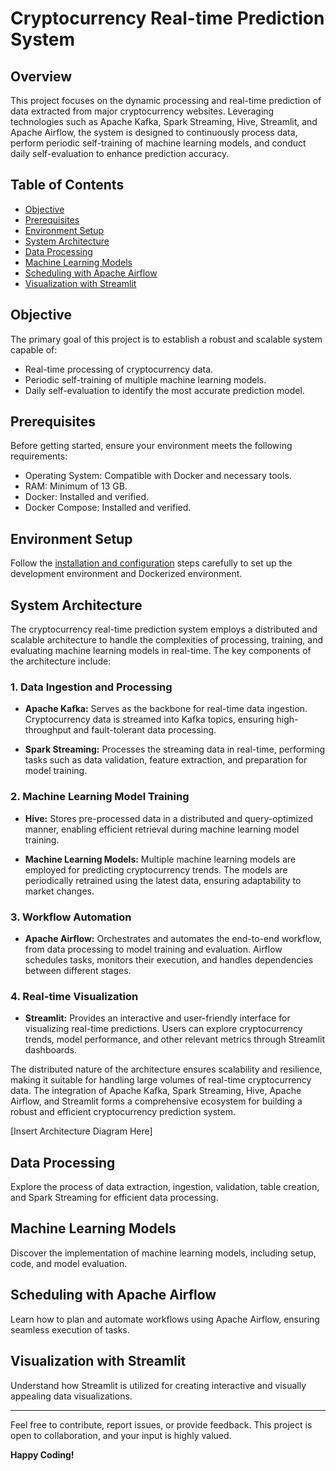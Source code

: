# Cryptocurrency Real-time Prediction System

## Overview

This project focuses on the dynamic processing and real-time prediction of data extracted from major cryptocurrency websites. Leveraging technologies such as Apache Kafka, Spark Streaming, Hive, Streamlit, and Apache Airflow, the system is designed to continuously process data, perform periodic self-training of machine learning models, and conduct daily self-evaluation to enhance prediction accuracy.

## Table of Contents

- [Objective](#objective)
- [Prerequisites](#prerequisites)
- [Environment Setup](#environment-setup)
- [System Architecture](#system-architecture)
- [Data Processing](#data-processing)
- [Machine Learning Models](#machine-learning-models)
- [Scheduling with Apache Airflow](#scheduling-with-apache-airflow)
- [Visualization with Streamlit](#visualization-with-streamlit)

## Objective

The primary goal of this project is to establish a robust and scalable system capable of:

- Real-time processing of cryptocurrency data.
- Periodic self-training of multiple machine learning models.
- Daily self-evaluation to identify the most accurate prediction model.

## Prerequisites

Before getting started, ensure your environment meets the following requirements:

- Operating System: Compatible with Docker and necessary tools.
- RAM: Minimum of 13 GB.
- Docker: Installed and verified.
- Docker Compose: Installed and verified.

## Environment Setup

Follow the [installation and configuration](#prerequisites) steps carefully to set up the development environment and Dockerized environment.

## System Architecture

The cryptocurrency real-time prediction system employs a distributed and scalable architecture to handle the complexities of processing, training, and evaluating machine learning models in real-time. The key components of the architecture include:

### 1. Data Ingestion and Processing

- **Apache Kafka:** Serves as the backbone for real-time data ingestion. Cryptocurrency data is streamed into Kafka topics, ensuring high-throughput and fault-tolerant data processing.

- **Spark Streaming:** Processes the streaming data in real-time, performing tasks such as data validation, feature extraction, and preparation for model training.

### 2. Machine Learning Model Training

- **Hive:** Stores pre-processed data in a distributed and query-optimized manner, enabling efficient retrieval during machine learning model training.

- **Machine Learning Models:** Multiple machine learning models are employed for predicting cryptocurrency trends. The models are periodically retrained using the latest data, ensuring adaptability to market changes.

### 3. Workflow Automation

- **Apache Airflow:** Orchestrates and automates the end-to-end workflow, from data processing to model training and evaluation. Airflow schedules tasks, monitors their execution, and handles dependencies between different stages.

### 4. Real-time Visualization

- **Streamlit:** Provides an interactive and user-friendly interface for visualizing real-time predictions. Users can explore cryptocurrency trends, model performance, and other relevant metrics through Streamlit dashboards.

The distributed nature of the architecture ensures scalability and resilience, making it suitable for handling large volumes of real-time cryptocurrency data. The integration of Apache Kafka, Spark Streaming, Hive, Apache Airflow, and Streamlit forms a comprehensive ecosystem for building a robust and efficient cryptocurrency prediction system.

[Insert Architecture Diagram Here]

## Data Processing

Explore the process of data extraction, ingestion, validation, table creation, and Spark Streaming for efficient data processing.

## Machine Learning Models

Discover the implementation of machine learning models, including setup, code, and model evaluation.

## Scheduling with Apache Airflow

Learn how to plan and automate workflows using Apache Airflow, ensuring seamless execution of tasks.

## Visualization with Streamlit

Understand how Streamlit is utilized for creating interactive and visually appealing data visualizations.

---

Feel free to contribute, report issues, or provide feedback. This project is open to collaboration, and your input is highly valued.

**Happy Coding!**
